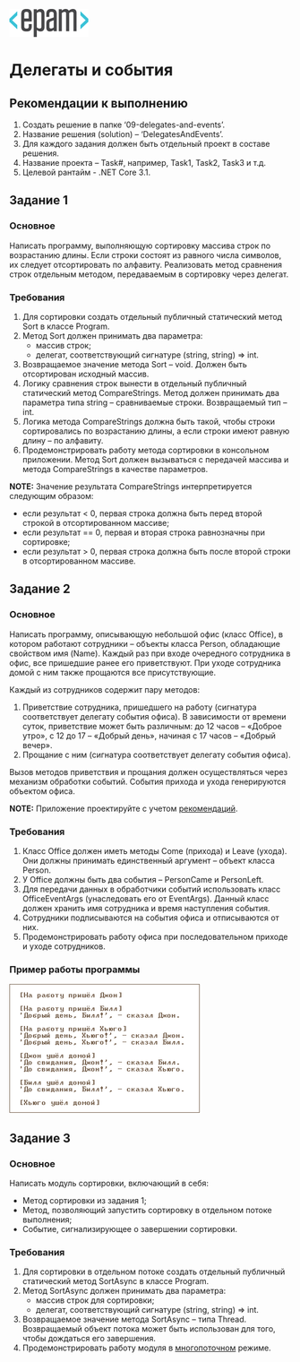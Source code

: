 ![Logo](https://github.com/Anton-Pronkin/net-courses-external/raw/master/HomeWork/media/epam_logo.png)

# Делегаты и события

## Рекомендации к выполнению

1. Создать решение в папке ‘09-delegates-and-events’.
2. Название решения (solution) – ‘DelegatesAndEvents’.
3. Для каждого задания должен быть отдельный проект в составе решения.
4. Название проекта – Task\#, например, Task1, Task2, Task3 и т.д.
5. Целевой рантайм - .NET Core 3.1.

## Задание 1

### Основное

Написать программу, выполняющую сортировку массива строк по возрастанию длины. Если строки состоят из равного числа символов, их следует отсортировать по алфавиту. Реализовать метод сравнения строк отдельным методом, передаваемым в сортировку через делегат.

### Требования

1. Для сортировки создать отдельный публичный статический метод Sort в классе Program.
2. Метод Sort должен принимать два параметра:
    - массив строк;
    - делегат, соответствующий сигнатуре (string, string) =&gt; int.
3.  Возвращаемое значение метода Sort – void. Должен быть отсортирован исходный массив.
4.  Логику сравнения строк вынести в отдельный публичный статический метод CompareStrings. Метод должен принимать два параметра типа string – сравниваемые строки. Возвращаемый тип – int.
5. Логика метода CompareStrings должна быть такой, чтобы строки сортировались по возрастанию длины, а если строки имеют равную длину – по алфавиту.
6. Продемонстрировать работу метода сортировки в консольном приложении. Метод Sort должен вызываться с передачей массива и метода CompareStrings в качестве параметров.

<strong>NOTE:</strong> Значение результата CompareStrings интерпретируется следующим образом:
- если результат &lt; 0, первая строка должна быть перед второй строкой в отсортированном массиве;
- если результат == 0, первая и вторая строка равнозначны при сортировке;
- если результат &gt; 0, первая строка должна быть после второй строки
    в отсортированном массиве.

## Задание 2

### Основное

Написать программу, описывающую небольшой офис (класс Office), в котором работают сотрудники – объекты класса Person, обладающие свойством имя (Name). Каждый раз при входе очередного сотрудника в офис, все пришедшие ранее его приветствуют. При уходе сотрудника домой с ним также прощаются все присутствующие.

Каждый из сотрудников содержит пару методов:
1. Приветствие сотрудника, пришедшего на работу (сигнатура соответствует делегату события офиса). В зависимости от времени суток, приветствие может быть различным: до 12 часов – «Доброе утро», с 12 до 17 – «Добрый день», начиная с 17 часов – «Добрый вечер».
2. Прощание с ним (сигнатура соответствует делегату события офиса).

Вызов методов приветствия и прощания должен осуществляться через
механизм обработки событий.
События прихода и ухода генерируются объектом офиса.

<strong>NOTE:</strong> Приложение проектируйте с учетом [рекомендаций](https://docs.microsoft.com/en-us/dotnet/standard/events/).

### Требования

1. Класс Office должен иметь методы Come (прихода) и Leave (ухода). Они должны принимать единственный аргумент – объект класса Person.
2. У Office должны быть два события – PersonCame и PersonLeft.
3. Для передачи данных в обработчики событий использовать класс OfficeEventArgs (унаследовать его от EventArgs). Данный класс должен хранить имя сотрудника и время наступления события.
4. Сотрудники подписываются на события офиса и отписываются от них.
5. Продемонстрировать работу офиса при последовательном приходе и уходе сотрудников.

### Пример работы программы

![Task](https://github.com/Anton-Pronkin/net-courses-external/raw/master/HomeWork/media/09/subtask-2.png)

## Задание 3

### Основное

Написать модуль сортировки, включающий в себя:
- Метод сортировки из задания 1;
- Метод, позволяющий запустить сортировку в отдельном потоке выполнения;
- Событие, сигнализирующее о завершении сортировки.

### Требования

1. Для сортировки в отдельном потоке создать отдельный публичный статический метод SortAsync в классе Program.
2. Метод SortAsync должен принимать два параметра:
    - массив строк для сортировки;
    - делегат, соответствующий сигнатуре (string, string) =&gt; int.
3. Возвращаемое значение метода SortAsync – типа Thread. Возвращаемый объект потока может быть использован для того, чтобы дождаться его завершения.
4. Продемонстрировать работу модуля в [многопоточном](http://www.albahari.com/threading/) режиме.

